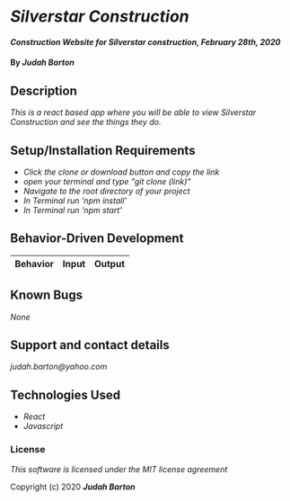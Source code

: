 # _Silverstar Construction_

#### _Construction Website for Silverstar construction, February 28th, 2020_

#### By _**Judah Barton**_

## Description

_This is a react based app where you will be able to view Silverstar Construction and see the things they do._

## Setup/Installation Requirements
* _Click the clone or download button and copy the link_
* _open your terminal and type "git clone (link)"_
* _Navigate to the root directory of your project_
* _In Terminal run 'npm install'_
* _In Terminal run 'npm start'_

## Behavior-Driven Development
|  Behavior | Input  | Output  |
|---|---|---|

## Known Bugs

_None_

## Support and contact details

_judah.barton@yahoo.com_

## Technologies Used

* _React_
* _Javascript_

### License

*This software is licensed under the MIT license agreement*

Copyright (c) 2020 **_Judah Barton_**
